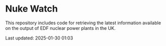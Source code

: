 # Nuke Watch

This repository includes code for retrieving the latest information available on the output of EDF nuclear power plants in the UK.

Last updated: 2025-01-30 01:03